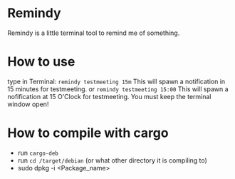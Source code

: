 # Remindy

Remindy is a little terminal tool to remind me of something.

# How to use

type in Terminal:
`remindy testmeeting 15m`
This will spawn a notification in 15 minutes for testmeeting.
or
`remindy testmeeting 15:00`
This will spawn a nofification at 15 O'Clock for testmeeting.
You must keep the terminal window open!

# How to compile with cargo

- run `cargo-deb`
- run `cd /target/debian` (or what other directory it is compiling to)
- sudo dpkg -i <Package_name>
